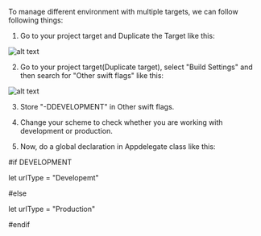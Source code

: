 To manage different environment with multiple targets, we can follow following things:

1. Go to your project target and Duplicate the Target like this:

![alt text](https://raw.githubusercontent.com/sagar7662/MultipleEnvironment/master/Images/Screen%20Shot%202018-04-25%20at%201.31.45%20PM.png)

  
2. Go to your project target(Duplicate target), select "Build Settings" and then search for "Other swift flags" like this:

![alt text](https://raw.githubusercontent.com/sagar7662/MultipleEnvironment/master/Images/Screen%20Shot%202018-04-25%20at%201.14.04%20PM.png)

3. Store "-DDEVELOPMENT" in Other swift flags.

4. Change your scheme to check whether you are working with development or production.

5. Now, do a global declaration in Appdelegate class like this:

#if DEVELOPMENT

let urlType = "Developemt"

#else

let urlType = "Production"

#endif
